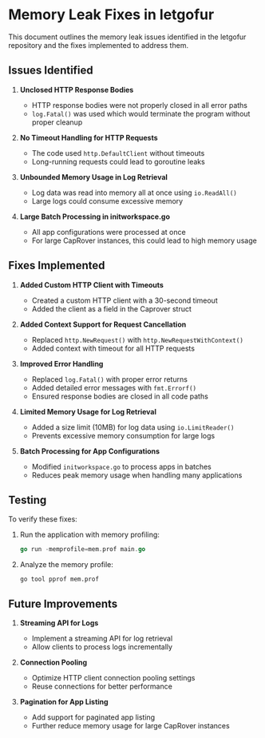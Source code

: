 # Memory Leak Fixes in letgofur

This document outlines the memory leak issues identified in the letgofur repository and the fixes implemented to address them.

## Issues Identified

1. **Unclosed HTTP Response Bodies**
   - HTTP response bodies were not properly closed in all error paths
   - `log.Fatal()` was used which would terminate the program without proper cleanup

2. **No Timeout Handling for HTTP Requests**
   - The code used `http.DefaultClient` without timeouts
   - Long-running requests could lead to goroutine leaks

3. **Unbounded Memory Usage in Log Retrieval**
   - Log data was read into memory all at once using `io.ReadAll()`
   - Large logs could consume excessive memory

4. **Large Batch Processing in initworkspace.go**
   - All app configurations were processed at once
   - For large CapRover instances, this could lead to high memory usage

## Fixes Implemented

1. **Added Custom HTTP Client with Timeouts**
   - Created a custom HTTP client with a 30-second timeout
   - Added the client as a field in the Caprover struct

2. **Added Context Support for Request Cancellation**
   - Replaced `http.NewRequest()` with `http.NewRequestWithContext()`
   - Added context with timeout for all HTTP requests

3. **Improved Error Handling**
   - Replaced `log.Fatal()` with proper error returns
   - Added detailed error messages with `fmt.Errorf()`
   - Ensured response bodies are closed in all code paths

4. **Limited Memory Usage for Log Retrieval**
   - Added a size limit (10MB) for log data using `io.LimitReader()`
   - Prevents excessive memory consumption for large logs

5. **Batch Processing for App Configurations**
   - Modified `initworkspace.go` to process apps in batches
   - Reduces peak memory usage when handling many applications

## Testing

To verify these fixes:

1. Run the application with memory profiling:
   ```go
   go run -memprofile=mem.prof main.go
   ```

2. Analyze the memory profile:
   ```
   go tool pprof mem.prof
   ```

## Future Improvements

1. **Streaming API for Logs**
   - Implement a streaming API for log retrieval
   - Allow clients to process logs incrementally

2. **Connection Pooling**
   - Optimize HTTP client connection pooling settings
   - Reuse connections for better performance

3. **Pagination for App Listing**
   - Add support for paginated app listing
   - Further reduce memory usage for large CapRover instances

